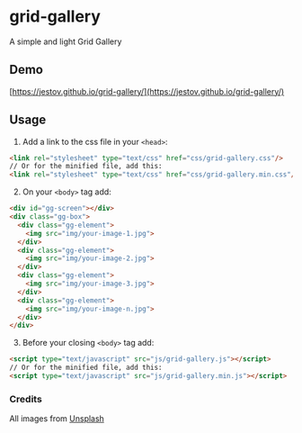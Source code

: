 # grid-gallery

A simple and light Grid Gallery

## Demo

[https://jestov.github.io/grid-gallery/](https://jestov.github.io/grid-gallery/)

## Usage

1) Add a link to the css file in your `<head>`:

```html
<link rel="stylesheet" type="text/css" href="css/grid-gallery.css"/>
// Or for the minified file, add this:
<link rel="stylesheet" type="text/css" href="css/grid-gallery.min.css"/>
```
2) On your ```<body>``` tag add:
```html
<div id="gg-screen"></div>
<div class="gg-box">
  <div class="gg-element">
    <img src="img/your-image-1.jpg">
  </div>
  <div class="gg-element">
    <img src="img/your-image-2.jpg">
  </div>
  <div class="gg-element">
    <img src="img/your-image-3.jpg">
  </div>
  <div class="gg-element">
    <img src="img/your-image-n.jpg">
  </div>
</div>
```

3) Before your closing ```<body>``` tag add:

```html
<script type="text/javascript" src="js/grid-gallery.js"></script>
// Or for the minified file, add this:
<script type="text/javascript" src="js/grid-gallery.min.js"></script>
```

### Credits

All images from [Unsplash](https://www.unsplash.com)
